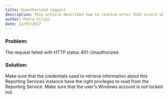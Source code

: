 ```yaml
---
title: Unauthorized request
description: This article describes how to resolve error that occurs when the user is not authorized to the Report Server. 
author: Petra Filipi
date: 12/07/2017
---
```


### Problem:
The request failed with HTTP status 401: Unauthorized.
### Solution:
Make sure that the credentials used to retrieve information about this Reporting Services instance have the right privileges to read from the Reporting Service. Make sure that the user's Windows account is not locked out.